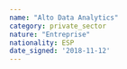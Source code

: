 ```yaml
---
name: "Alto Data Analytics"
category: private_sector
nature: "Entreprise"
nationality: ESP
date_signed: '2018-11-12'
---
```

    
